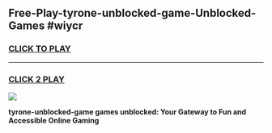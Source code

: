 
## Free-Play-tyrone-unblocked-game-Unblocked-Games #wiycr
<h3>
<a href="https://news.freeplayer.one?title=tyrone-unblocked-game&ref=8M">CLICK TO PLAY</a></h3>
<hr>

<h3>
<a href="https://news.freeplayer.one?title=tyrone-unblocked-game&ref=8M">CLICK 2 PLAY</a>
  
</h3>

<a href="https://news.freeplayer.one?title=tyrone-unblocked-game&ref=8M"><img src="https://clearcache.store/games.png"></a>


**tyrone-unblocked-game games unblocked: Your Gateway to Fun and Accessible Online Gaming**
